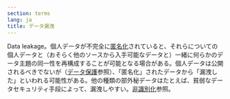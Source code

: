 ```yaml
---
section: terms
lang: ja
title: データ漏洩
---
```


Data leakage。個人データが不完全に[匿名化](/glossary/ja/terms/anonymisation)されていると、それらについての個人データと（おそらく他のソースから入手可能なデータと）一緒に何らかのデータ主題の同一性を再構成することが可能となる場合がある。個人データは公開されるべきでないが（[データ保護](/glossary/ja/terms/data-protection-legislation)参照）、「匿名化」されたデータから「漏洩した」といわれる可能性がある。他の種類の部外秘データはたとえば、貧弱なデータセキュリティ手段によって、漏洩しやすい。[非識別化](/glossary/ja/terms/de-identification/)参照。
